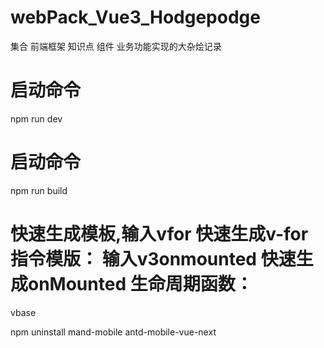 # webPack_Vue3_Hodgepodge
集合 前端框架 知识点 组件 业务功能实现的大杂烩记录
# 启动命令
npm run dev

# 启动命令
npm run build
# 快速生成模板,输入vfor 快速生成v-for 指令模版： 输入v3onmounted 快速生成onMounted 生命周期函数：
vbase  


npm uninstall mand-mobile antd-mobile-vue-next
